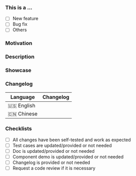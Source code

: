 <!--
First of all, thank you for your contribution! 
For bug fixes or other non-feature modifications, please base your branch on the main branch.
For new features or API modifications, please make sure your branch is based on the next branch. 
Thank you!
-->

### This is a ...
- [ ] New feature
- [ ] Bug fix
- [ ] Others

### Motivation
<!-- Please explain the reason of the changes made in this PR. -->

### Description 
<!-- 
Please describe the key changes made in this PR clearly and concisely, 
mention any potential risks, 
and provide some testing suggestions. 
-->

### Showcase
<!-- Including any screenshots of the changes. -->

### Changelog

| Language   | Changelog |
| ---------- | --------- |
| 🇺🇸 English |           |
| 🇨🇳 Chinese |           |

### Checklists
- [ ] All changes have been self-tested and work as expected
- [ ] Test cases are updated/provided or not needed
- [ ] Doc is updated/provided or not needed
- [ ] Component demo is updated/provided or not needed
- [ ] Changelog is provided or not needed
- [ ] Request a code review if it is necessary
